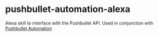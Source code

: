 # pushbullet-automation-alexa
Alexa skill to interface with the Pushbullet API. Used in conjunction with [Pushbullet Automation](https://github.com/timTam97/pushbullet-automation)
